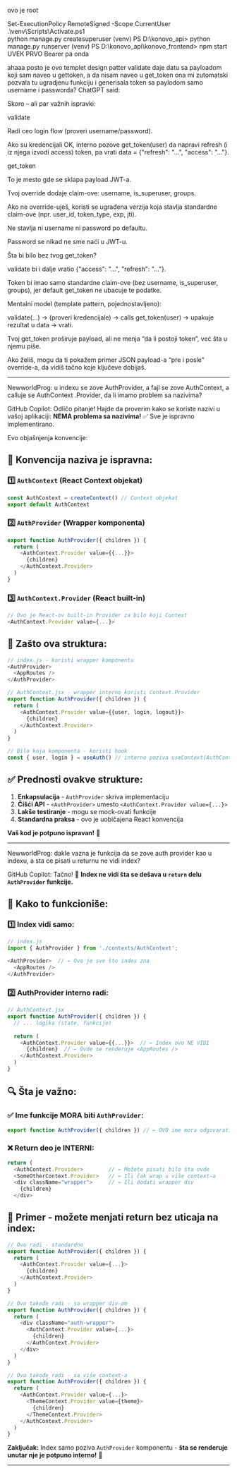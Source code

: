 <!DOCTYPE html>
<html lang="en">
  <head>
    <meta charset="utf-8" />
    <title>My React App</title>
  </head>
  <body>
    <div id="root"></div>   <!-- ovo je root -->
  </body>
</html>

ovo je root

Set-ExecutionPolicy RemoteSigned -Scope CurrentUser
.\venv\Scripts\Activate.ps1    
python manage.py createsuperuser
(venv) PS D:\konovo_api> python manage.py runserver
(venv) PS D:\konovo_api\konovo_frontend> npm start
UVEK PRVO Bearer pa onda <token>

ahaaa 
posto je ovo templet design patter
validate daje datu sa payloadom koji sam naveo u gettoken, a da nisam naveo u get_token ona mi zutomatski pozvala tu ugradjenu funkciju i generisala token sa paylodom samo username i passworda?
ChatGPT said:

Skoro – ali par važnih ispravki:

validate

Radi ceo login flow (proveri username/password).

Ako su kredencijali OK, interno pozove get_token(user) da napravi refresh (i iz njega izvodi access) token, pa vrati data = {"refresh": "...", "access": "..."}.

get_token

To je mesto gde se sklapa payload JWT-a.

Tvoj override dodaje claim-ove: username, is_superuser, groups.

Ako ne override-uješ, koristi se ugrađena verzija koja stavlja standardne claim-ove (npr. user_id, token_type, exp, jti).

Ne stavlja ni username ni password po defaultu.

Password se nikad ne sme naći u JWT-u.

Šta bi bilo bez tvog get_token?

validate bi i dalje vratio {"access": "...", "refresh": "..."}.

Token bi imao samo standardne claim-ove (bez username, is_superuser, groups), jer default get_token ne ubacuje te podatke.

Mentalni model (template pattern, pojednostavljeno):

validate(...) → (proveri kredencijale) → calls get_token(user) → upakuje rezultat u data → vrati.

Tvoj get_token proširuje payload, ali ne menja “da li postoji token”, već šta u njemu piše.

Ako želiš, mogu da ti pokažem primer JSON payload-a “pre i posle” override-a, da vidiš tačno koje ključeve dobijaš.







--- ---------------------------------------------------------------------------------------

NewworldProg: u indexu se zove AuthProvider, a fajl se zove AuthContext, a calluje se AuthContext .Provider, da li imamo problem sa nazivima?

GitHub Copilot: Odličо pitanje! Hajde da proverim kako se koriste nazivi u vašoj aplikaciji: **NEMA problema sa nazivima!** ✅ Sve je ispravno implementirano.

Evo objašnjenja konvencije:

## 📝 **Konvencija naziva je ispravna:**

### 1️⃣ **`AuthContext`** (React Context objekat)
```javascript
const AuthContext = createContext() // Context objekat
export default AuthContext
```

### 2️⃣ **`AuthProvider`** (Wrapper komponenta)
```javascript
export function AuthProvider({ children }) {
  return (
    <AuthContext.Provider value={{...}}>
      {children}
    </AuthContext.Provider>
  )
}
```

### 3️⃣ **`AuthContext.Provider`** (React built-in)
```javascript
// Ovo je React-ov built-in Provider za bilo koji Context
<AuthContext.Provider value={...}>
```

## 🎯 **Zašto ova struktura:**

```javascript
// index.js - koristi wrapper komponentu
<AuthProvider>  
  <AppRoutes />
</AuthProvider>

// AuthContext.jsx - wrapper interno koristi Context.Provider
export function AuthProvider({ children }) {
  return (
    <AuthContext.Provider value={{user, login, logout}}>
      {children}
    </AuthContext.Provider>
  )
}

// Bilo koja komponenta - koristi hook
const { user, login } = useAuth() // interno poziva useContext(AuthContext)
```

## ✅ **Prednosti ovakve strukture:**

1. **Enkapsulacija** - `AuthProvider` skriva implementaciju
2. **Čišći API** - `<AuthProvider>` umesto `<AuthContext.Provider value={...}>`
3. **Lakše testiranje** - mogu se mock-ovati funkcije
4. **Standardna praksa** - ovo je uobičajena React konvencija

**Vaš kod je potpuno ispravan!** 🚀

--- 

NewworldProg: dakle vazna je funkcija da se zove auth provider kao u indexu, a sta ce pisati u returnu ne vidi index?

GitHub Copilot: Tačno! 🎯 **Index ne vidi šta se dešava u `return` delu `AuthProvider` funkcije.**

## 📝 **Kako to funkcioniše:**

### 1️⃣ **Index vidi samo:**
```javascript
// index.js
import { AuthProvider } from './contexts/AuthContext';

<AuthProvider>  // ← Ovo je sve što index zna
  <AppRoutes />
</AuthProvider>
```

### 2️⃣ **AuthProvider interno radi:**
```javascript
// AuthContext.jsx
export function AuthProvider({ children }) {
  // ... logika (state, funkcije)
  
  return (
    <AuthContext.Provider value={{...}}>  // ← Index ovo NE VIDI
      {children}  // ← Ovde se renderuje <AppRoutes />
    </AuthContext.Provider>
  )
}
```

## 🔍 **Šta je važno:**

### ✅ **Ime funkcije MORA biti `AuthProvider`:**
```javascript
export function AuthProvider({ children }) // ← OVO ime mora odgovarati importu
```

### ❌ **Return deo je INTERNI:**
```javascript
return (
  <AuthContext.Provider>        // ← Možete pisati bilo šta ovde
  <SomeOtherContext.Provider>   // ← Ili čak wrap u više context-a
  <div className="wrapper">     // ← Ili dodati wrapper div
    {children}
  </div>
```

## 🎯 **Primer - možete menjati return bez uticaja na index:**

```javascript
// Ovo radi - standardno
export function AuthProvider({ children }) {
  return (
    <AuthContext.Provider value={...}>
      {children}
    </AuthContext.Provider>
  )
}

// Ovo takođe radi - sa wrapper div-om
export function AuthProvider({ children }) {
  return (
    <div className="auth-wrapper">
      <AuthContext.Provider value={...}>
        {children}
      </AuthContext.Provider>
    </div>
  )
}

// Ovo takođe radi - sa više context-a
export function AuthProvider({ children }) {
  return (
    <AuthContext.Provider value={...}>
      <ThemeContext.Provider value={theme}>
        {children}
      </ThemeContext.Provider>
    </AuthContext.Provider>
  )
}
```

**Zaključak:** Index samo poziva `AuthProvider` komponentu - **šta se renderuje unutar nje je potpuno interno!** 🚀

--- 